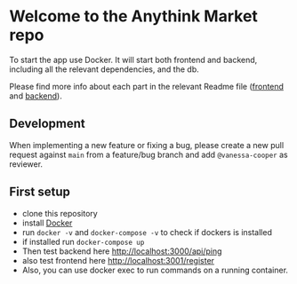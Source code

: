 # Welcome to the Anythink Market repo

To start the app use Docker. It will start both frontend and backend, including all the relevant dependencies, and the db.

Please find more info about each part in the relevant Readme file ([frontend](frontend/readme.md) and [backend](backend/README.md)).

## Development

When implementing a new feature or fixing a bug, please create a new pull request against `main` from a feature/bug branch and add `@vanessa-cooper` as reviewer.

## First setup

- clone this repository
- install [Docker](https://docs.docker.com/get-docker/)
- run `docker -v` and `docker-compose -v` to check if dockers is installed
- if installed run `docker-compose up`
- Then test backend here [http://localhost:3000/api/ping](http://localhost:3000/api/ping)
- also test frontend here [http://localhost:3001/register](http://localhost:3001/register)
- Also, you can use docker exec to run commands on a running container.
